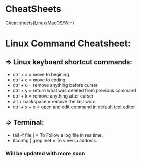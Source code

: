 # CheatSheets
Cheat sheets(Linux/MacOS/Win)

# Linux Command Cheatsheet:

## => Linux keyboard shortcut commands:
- ctrl + a = move to begining
- ctrl + e = move to ending
- ctrl + u = remove anything before curser
- ctrl + y = return what was deleted from previous command
- ctrl + k  = remove anything after curser
- alt + backspace = remove the last word
- ctrl + x + e = open and edit command in default text editor

## => Terminal:
- tail -f file | = To Follow a log file in realtime.
- ifconfig | grep inet  = To view ip address.

### Will be updated with more soon
